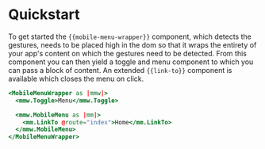 # Quickstart

To get started the `{{mobile-menu-wrapper}}` component, which detects the gestures, needs to be placed high in the dom so that it wraps the entirety of your app's content on which the gestures need to be detected. From this component you can then yield a toggle and menu component to which you can pass a block of content. An extended `{{link-to}}` component is available which closes the menu on click.

```handlebars
<MobileMenuWrapper as |mmw|>
  <mmw.Toggle>Menu</mmw.Toggle>

  <mmw.MobileMenu as |mm|>
    <mm.LinkTo @route="index">Home</mm.LinkTo>
  </mmw.MobileMenu>
</MobileMenuWrapper>
```
